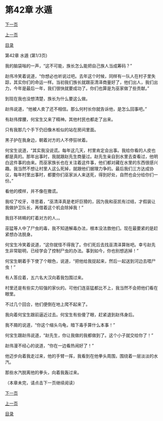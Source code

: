 <h1>第42章  水遁</h1>
            <div><p><a href="./124_%E7%AC%AC42%E7%AB%A0_%E6%B0%B4%E9%81%81.md">下一页</a></p><p><a href="./122_%E7%AC%AC41%E7%AB%A0_%E5%B0%B8%E8%99%AB.md">上一页</a></p><p><a href="../">目录</a></p></div>
            <div><p>第42章  水遁 (第1/3页)</p><p>我的脑袋嗡的一声，“这不可能，族长怎么能把自己族人当成筹码？”</p><p>赵伟冷笑着说道，“你想必也听说过吧。去年这个时候，同样有一队人在村子里失踪，其实你们的命运一样。当初我们族长就跟巫清泽商量好了，他们出人，我们出力，今年是最后一年，我们很快就要成功了。你们也算是为巫家做了些贡献。”</p><p>到现在我也没想清楚，族长为什么要这么做。</p><p>赵伟说道，“他被人卖了还不相信。那么何村长你就告诉他，是怎么回事吧。”</p><p>有赵伟撑腰，何宝生又来了精神。其他村民也都走了出来。</p><p>只有我那几个手下仍旧像木桩似的站在房间里面。</p><p>黑子护在我身边，朝着对方的人不停狂吠着。</p><p>何宝生说道，“其实我没说谎。每年这几天，村里肯定会出事。我给你看的人皮也都是真的。那年出事时，我就跟赵先生商量过。赵先生亲自到水里去查看过，他明白这件事的由来。而巫家族长也在关注着这件事，他们都对藏在水里的东西很感兴趣。我当然不想让村里人这么死掉，就跟他们据理力争的。最后我们三方达成协议，每年村里出事时，都要你们巫家派人来送死，得到好处，自然也会分给你们一份。”</p><p>看他的模样，并不像在撒谎。</p><p>我咬了咬牙，寻思着，“巫清泽真是老奸巨猾的，因为我和巫凯有过结，才假装让我做护卫队长，再借着这个机会除掉我！”</p><p>我目不转睛的盯着对方的人，。</p><p>巫猛等人中了尸虫的毒，我不知道解毒办法，根本没法救他们。现在最要紧的是赶紧想办法脱身。</p><p>何宝生冷笑着说道，“这你就怪不得我了。你们死后去找巫清泽算账吧。幸亏赵先生非常聪明，已经学会了控制尸虫的办法。事到如今，你也别想逃掉！”</p><p>何宝生朝着手下使了个眼色，说道，“把他给我捉起来，然后一起送到河边去喂尸虫！”</p><p>有人答应着，五六名大汉向着我包围过来。</p><p>村里还是有些实力较强的家伙的。可他们连巫猛都比不上，我当然不会把他们看在眼里。</p><p>不过几个回合，他们便倒在地上爬不起来了。</p><p>我向着何宝生跟前逼近过去。何宝生有些傻了眼，赶紧退到赵伟身后。</p><p>我不屑的说道，“你这个缩头乌龟，暗下毒手算什么本事！”</p><p>何宝生跟赵伟说道，“赵先生，你让我做的我都做到了。这个小子就交给你了！”</p><p>赵伟漫不经心的说道，“你在一边看热闹好了！”</p><p>他迈步向着我走过来，他的手臂一挥，我看到在他拳头周围，围绕着一层淡淡的水汽。</p><p>那些水汽脱离他的拳头，向着我轰过来。</p><p>（本章未完，请点击下一页继续阅读）</p></div>
            <div><p><a href="./124_%E7%AC%AC42%E7%AB%A0_%E6%B0%B4%E9%81%81.md">下一页</a></p><p><a href="./122_%E7%AC%AC41%E7%AB%A0_%E5%B0%B8%E8%99%AB.md">上一页</a></p><p><a href="../">目录</a></p></div>